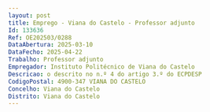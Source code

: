 ```yaml
--- 
layout: post
title: Emprego - Viana do Castelo - Professor adjunto
Id: 133636
Ref: OE202503/0288
DataAbertura: 2025-03-10
DataFecho: 2025-04-22
Trabalho: Professor adjunto
Empregador: Instituto Politécnico de Viana do Castelo
Descricao: o descrito no n.º 4 do artigo 3.º do ECPDESP
CodigoPostal: 4900-347 VIANA DO CASTELO
Concelho: Viana do Castelo
Distrito: Viana do Castelo
--- 
```

